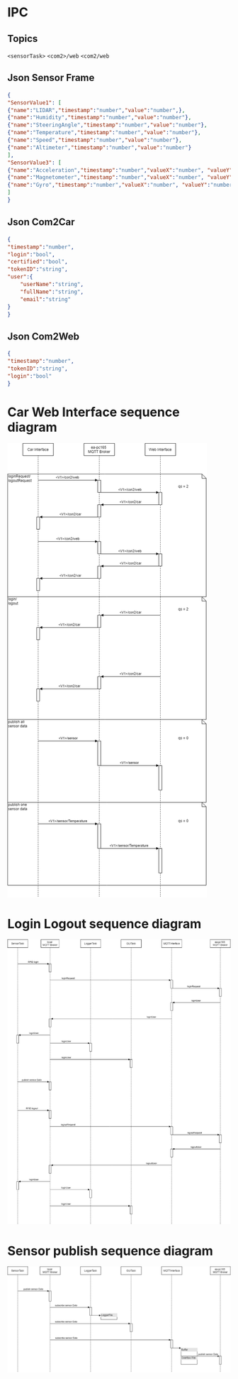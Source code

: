 # IPC
## Topics
``<sensorTask>``
``<com2>/web``
``<com2/web``


## Json Sensor Frame
```json
{
"SensorValue1": [
{"name":"LIDAR","timestamp":"number","value":"number",},
{"name":"Humidity","timestamp":"number","value":"number"},
{"name":"SteeringAngle","timestamp":"number","value":"number"},
{"name":"Temperature","timestamp":"number","value":"number"},
{"name":"Speed","timestamp":"number","value":"number"},
{"name":"Altimeter","timestamp":"number","value":"number"}
],
"SensorValue3": [
{"name":"Acceleration","timestamp":"number","valueX":"number", "valueY":"number", "valueZ":"number"},
{"name":"Magnetometer","timestamp":"number","valueX":"number", "valueY":"number", "valueZ":"number"},
{"name":"Gyro","timestamp":"number","valueX":"number", "valueY":"number", "valueZ":"number"}
]
}
```

## Json Com2Car
```json
{
"timestamp":"number",
"login":"bool",
"certified":"bool",
"tokenID":"string",
"user":{	
	"userName":"string",
	"fullName":"string",
	"email":"string"
}
}
```

## Json Com2Web
```json
{
"timestamp":"number",
"tokenID":"string",
"login":"bool"
}
```

# Car Web Interface sequence diagram
![GitHub Logo](/images/WebCarInterface.png)
# Login Logout sequence diagram
![GitHub Logo](/images/loginlogout.png)
# Sensor publish sequence diagram
![GitHub Logo](/images/SensorLoop.png)
